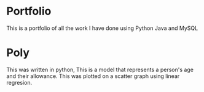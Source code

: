 # Portfolio
This is a portfolio of all the work I have done using Python Java and MySQL

# Poly
This was written in python, This is a model that represents a person's age and their allowance. This was plotted on a scatter graph using linear regresion.
